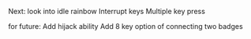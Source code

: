 Next:
	look into idle rainbow
	Interrupt keys
	Multiple key press



for future:
	Add hijack ability
	Add 8 key option of connecting two badges
